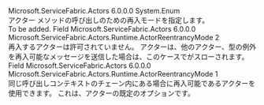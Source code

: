 <Type Name="ActorReentrancyMode" FullName="Microsoft.ServiceFabric.Actors.Runtime.ActorReentrancyMode">
  <TypeSignature Language="C#" Value="public enum ActorReentrancyMode" />
  <TypeSignature Language="ILAsm" Value=".class public auto ansi sealed ActorReentrancyMode extends System.Enum" />
  <TypeSignature Language="DocId" Value="T:Microsoft.ServiceFabric.Actors.Runtime.ActorReentrancyMode" />
  <TypeSignature Language="VB.NET" Value="Public Enum ActorReentrancyMode" />
  <TypeSignature Language="F#" Value="type ActorReentrancyMode = " />
  <AssemblyInfo>
    <AssemblyName>Microsoft.ServiceFabric.Actors</AssemblyName>
    <AssemblyVersion>6.0.0.0</AssemblyVersion>
  </AssemblyInfo>
  <Base>
    <BaseTypeName>System.Enum</BaseTypeName>
  </Base>
  <Docs>
    <summary>
            アクター メソッドの呼び出しのための再入モードを指定します。
            </summary>
    <remarks>To be added.</remarks>
  </Docs>
  <Members>
    <Member MemberName="Disallowed">
      <MemberSignature Language="C#" Value="Disallowed" />
      <MemberSignature Language="ILAsm" Value=".field public static literal valuetype Microsoft.ServiceFabric.Actors.Runtime.ActorReentrancyMode Disallowed = int32(2)" />
      <MemberSignature Language="DocId" Value="F:Microsoft.ServiceFabric.Actors.Runtime.ActorReentrancyMode.Disallowed" />
      <MemberSignature Language="VB.NET" Value="Disallowed" />
      <MemberSignature Language="F#" Value="Disallowed = 2" Usage="Microsoft.ServiceFabric.Actors.Runtime.ActorReentrancyMode.Disallowed" />
      <MemberType>Field</MemberType>
      <AssemblyInfo>
        <AssemblyName>Microsoft.ServiceFabric.Actors</AssemblyName>
        <AssemblyVersion>6.0.0.0</AssemblyVersion>
      </AssemblyInfo>
      <ReturnValue>
        <ReturnType>Microsoft.ServiceFabric.Actors.Runtime.ActorReentrancyMode</ReturnType>
      </ReturnValue>
      <MemberValue>2</MemberValue>
      <Docs>
        <summary>
            再入するアクターは許可されていません。 アクターは、他のアクター、型の例外を再入可能なメッセージを送信した場合は、このケースで<see cref="T:System.Fabric.FabricException" />がスローされます。
            </summary>
      </Docs>
    </Member>
    <Member MemberName="LogicalCallContext">
      <MemberSignature Language="C#" Value="LogicalCallContext" />
      <MemberSignature Language="ILAsm" Value=".field public static literal valuetype Microsoft.ServiceFabric.Actors.Runtime.ActorReentrancyMode LogicalCallContext = int32(1)" />
      <MemberSignature Language="DocId" Value="F:Microsoft.ServiceFabric.Actors.Runtime.ActorReentrancyMode.LogicalCallContext" />
      <MemberSignature Language="VB.NET" Value="LogicalCallContext" />
      <MemberSignature Language="F#" Value="LogicalCallContext = 1" Usage="Microsoft.ServiceFabric.Actors.Runtime.ActorReentrancyMode.LogicalCallContext" />
      <MemberType>Field</MemberType>
      <AssemblyInfo>
        <AssemblyName>Microsoft.ServiceFabric.Actors</AssemblyName>
        <AssemblyVersion>6.0.0.0</AssemblyVersion>
      </AssemblyInfo>
      <ReturnValue>
        <ReturnType>Microsoft.ServiceFabric.Actors.Runtime.ActorReentrancyMode</ReturnType>
      </ReturnValue>
      <MemberValue>1</MemberValue>
      <Docs>
        <summary>
            同じ呼び出しコンテキストのチェーン内にある場合に再入可能であるアクターを使用できます。 これは、アクターの既定のオプションです。
            </summary>
      </Docs>
    </Member>
  </Members>
</Type>